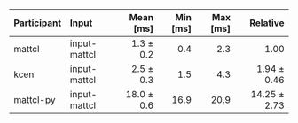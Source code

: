 | Participant | Input | Mean [ms] | Min [ms] | Max [ms] | Relative |
|:---|:---|---:|---:|---:|---:|
| mattcl | input-mattcl | 1.3 ± 0.2 | 0.4 | 2.3 | 1.00 |
| kcen | input-mattcl | 2.5 ± 0.3 | 1.5 | 4.3 | 1.94 ± 0.46 |
| mattcl-py | input-mattcl | 18.0 ± 0.6 | 16.9 | 20.9 | 14.25 ± 2.73 |

